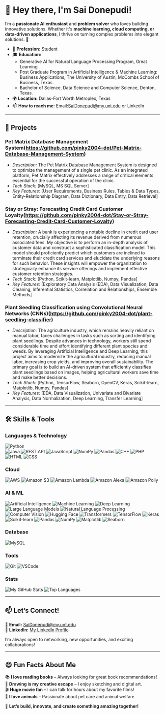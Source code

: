 # 👋 Hey there, I'm Sai Donepudi!

<!--
**pinky2004-dot/pinky2004-dot** is a ✨ _special_ ✨ repository because its `README.md` (this file) appears on your GitHub profile.

Here are some ideas to get you started:

- 🔭 I’m currently working on ...
- 🌱 I’m currently learning ...
- 👯 I’m looking to collaborate on ...
- 🤔 I’m looking for help with ...
- 💬 Ask me about ...
- 📫 How to reach me: ...
- 😄 Pronouns: ...
- ⚡ Fun fact: ...
-->

I’m a **passionate AI enthusiast** and **problem solver** who loves building innovative solutions. Whether it's **machine learning, cloud computing, or data-driven applications**, I thrive on turning complex problems into elegant solutions. 🚀   

- 💼 **Profession:** Student
- 🎓 **Education:**
  *  Generative AI for Natural Language Processing Program, Great Learning
  *  Post Graduate Program in Artificial Intelligence & Machine Learning: Business Applications, The University of Austin, McCombs School of Business, Texas.
  *  Bachelor of Science, Data Science and Computer Science, Denton, Texas.
- 🌍 **Location:** Dallas-Fort Worth Metroplex, Texas
- 📫 **How to reach me:** Email:SaiDonepudi@my.unt.edu or LinkedIn

---

## 🌟 Projects  

### Pet Matrix Database Management System(https://github.com/pinky2004-dot/Pet-Matrix-Database-Management-System)
* *Description:* The Pet Matrix Database Management System is designed to optimize the management of a single pet clinic. As an integrated platform, Pet Matrix effectively addresses a range of critical elements essential for the successful operation of the clinic.
* *Tech Stack:* [MySQL, MS SQL Server]
* *Key Features:* [User Requirements, Business Rules, Tables & Data Types, Entity-Relationship Diagram, Data Dictionary, Data Entry, Data Retrieval]

### Stay or Stray: Forecasting Credit Card Customer Loyalty(https://github.com/pinky2004-dot/Stay-or-Stray-Forecasting-Credit-Card-Customer-Loyalty)
* *Description:* A bank is experiencing a notable decline in credit card user retention, crucially affecting its revenue derived from numerous associated fees. My objective is to perform an in-depth analysis of customer data and construct a sophisticated classification model. This model should proficiently predict which customers are inclined to terminate their credit card services and elucidate the underlying reasons for such behavior. These insights will empower the organization to strategically enhance its service offerings and implement effective customer retention strategies.
* *Tech Stack:* [Python, Scikit-learn, Matplotlib, Numpy, Pandas]
* *Key Features:* [Exploratory Data Analysis (EDA), Data Visualization, Data Cleaning, Inferential Statistics, Correlation and Relationships, Ensemble Methods]

### Plant Seedling Classification using Convolutional Neural Networks (CNNs)(https://github.com/pinky2004-dot/plant-seedling-classifier)
* *Description:* The agriculture industry, which remains heavily reliant on manual labor, faces challenges in tasks such as sorting and identifying plant seedlings. Despite advances in technology, workers still spend considerable time and effort identifying different plant species and weeds. By leveraging Artificial Intelligence and Deep Learning, this project aims to modernize the agricultural industry, reducing manual labor, increasing crop yields, and improving overall sustainability. The primary goal is to build an AI-driven system that efficiently classifies plant seedlings based on images, helping agricultural workers save time and make better decisions.
* *Tech Stack:* [Python, TensorFlow, Seaborn, OpenCV, Keras, Scikit-learn, Matplotlib, Numpy, Pandas]
* *Key Features:* [EDA, Data Visualization, Univariate and Bivariate Analysis, Data Normalization, Deep Learning, Transfer Learning]

---

## 🛠️ Skills & Tools  

### Languages & Technology

![Python](https://img.shields.io/badge/-Python-3776AB?logo=python&logoColor=white&style=flat)  
![Java](https://img.shields.io/badge/-Java-007396?logo=java&logoColor=white&style=flat)
![REST API](https://img.shields.io/badge/-REST%20API-61DAFB?logo=rest-api&logoColor=black&style=flat)
![JavaScript](https://img.shields.io/badge/-JavaScript-F7DF1E?logo=javascript&logoColor=black&style=flat)
![NumPy](https://img.shields.io/badge/-NumPy-013243?logo=numpy&logoColor=white&style=flat)
![Pandas](https://img.shields.io/badge/-Pandas-150458?logo=pandas&logoColor=white&style=flat)
![C++](https://img.shields.io/badge/-C++-cb0c0c?logo=c++&logoColor=white&style=flat)
![PHP](https://img.shields.io/badge/-PHP-0c8dcb?logo=php&logoColor=black&style=flat)
![HTML](https://img.shields.io/badge/-HTML-f200ff?logo=html&logoColor=white&style=flat)
![CSS](https://img.shields.io/badge/-CSS-e32687?logo=css&logoColor=white&style=flat)

### Cloud

![AWS](https://img.shields.io/badge/-AWS-89af4f?logo=aws&logoColor=white&style=flat)
![Amazon S3](https://img.shields.io/badge/-Amazon%20S3-5BC0EB?logo=amazon-aws&logoColor=black&style=flat)
![Amazon Lambda](https://img.shields.io/badge/-Amazon%20Lambda-3776AB?logo=amazon-aws&logoColor=white&style=flat)
![Amazon Alexa](https://img.shields.io/badge/-Amazon%20Alexa-990000?logo=amazon-aws&logoColor=black&style=flat)
![Amazon Polly](https://img.shields.io/badge/-Amazon%20Polly-8BC34A?logo=amazon-aws&logoColor=white&style=flat)

### AI & ML

![Artificial Intelligence](https://img.shields.io/badge/-Artificial%20Intelligence-008080?logo=brain&logoColor=white&style=flat)
![Machine Learning](https://img.shields.io/badge/-Machine%20Learning-FF6F00?logo=tensorflow&logoColor=white&style=flat)
![Deep Learning](https://img.shields.io/badge/-Deep%20Learning-FF4500?logo=deepnote&logoColor=white&style=flat)
![Large Language Models](https://img.shields.io/badge/-Large%20Language%20Models-800080?logo=openai&logoColor=white&style=flat)
![Natural Language Processing](https://img.shields.io/badge/-Natural%20Language%20Processing-FF1493?logo=python&logoColor=white&style=flat)
![Computer Vision](https://img.shields.io/badge/-Computer%20Vision-20B2AA?logo=opencv&logoColor=white&style=flat)
![Hugging Face](https://img.shields.io/badge/-Hugging%20Face-FCC624?logo=huggingface&logoColor=black&style=flat)
![Transformers](https://img.shields.io/badge/-Transformers-FAC05E?logo=python&logoColor=black&style=flat)
![TensorFlow](https://img.shields.io/badge/-TensorFlow-FF6F00?logo=tensorflow&logoColor=white&style=flat)
![Keras](https://img.shields.io/badge/-Keras-D00000?logo=keras&logoColor=white&style=flat)
![Scikit-learn](https://img.shields.io/badge/-Scikit--learn-F7931E?logo=scikit-learn&logoColor=white&style=flat)
![Pandas](https://img.shields.io/badge/-Pandas-150458?logo=pandas&logoColor=white&style=flat)
![NumPy](https://img.shields.io/badge/-NumPy-013243?logo=numpy&logoColor=white&style=flat)
![Matplotlib](https://img.shields.io/badge/-Matplotlib-11557C?logo=python&logoColor=white&style=flat)
![Seaborn](https://img.shields.io/badge/-Seaborn-6A5ACD?logo=python&logoColor=white&style=flat)

### Database

![MySQL](https://img.shields.io/badge/-MySQL-4479A1?logo=mysql&logoColor=white&style=flat)

### Tools

![Git](https://img.shields.io/badge/-Git-F05032?logo=git&logoColor=white&style=flat)
![VSCode](https://img.shields.io/badge/-VSCode-007ACC?logo=visualstudiocode&logoColor=white&style=flat)

### Stats

![My GitHub Stats](https://github-readme-stats.vercel.app/api?username=pinky2004-dot&show_icons=true&theme=radical)
![Top Languages](https://github-readme-stats.vercel.app/api/top-langs/?username=pinky2004-dot&layout=compact&theme=radical)

---

## 📫 Let’s Connect!  
📩 **Email:** SaiDonepudi@my.unt.edu  
🔗 **LinkedIn:** [My LinkedIn Profile](https://www.linkedin.com/in/sai-d-23157a1bb/) 

I’m always open to networking, new opportunities, and exciting collaborations!  

---

## 😄 Fun Facts About Me  
📚 **I love reading books** – Always looking for great book recommendations!  
🎨 **Drawing is my creative escape** – I enjoy sketching and digital art.  
🎬 **Huge movie fan** – I can talk for hours about my favorite films!  
🐾 **I love animals** – Passionate about pet care and animal welfare.  

🚀 **Let’s build, innovate, and create something amazing together!**
